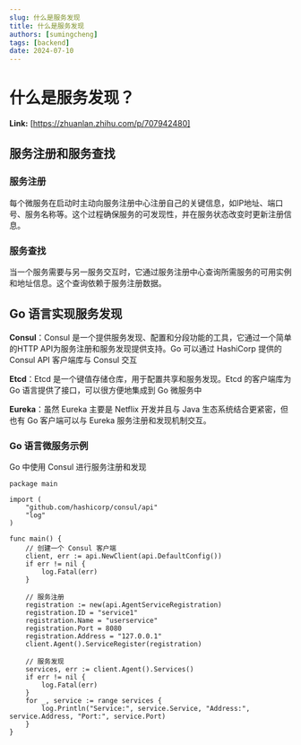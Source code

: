 ```yaml
---
slug: 什么是服务发现
title: 什么是服务发现
authors: [sumingcheng]
tags: [backend]
date: 2024-07-10
---
```


# 什么是服务发现？



 **Link:** [https://zhuanlan.zhihu.com/p/707942480]

## 服务注册和服务查找  
### 服务注册  

每个微服务在启动时主动向服务注册中心注册自己的关键信息，如IP地址、端口号、服务名称等。这个过程确保服务的可发现性，并在服务状态改变时更新注册信息。

### 服务查找  

当一个服务需要与另一服务交互时，它通过服务注册中心查询所需服务的可用实例和地址信息。这个查询依赖于服务注册数据。

## Go 语言实现服务发现  

**Consul**：Consul 是一个提供服务发现、配置和分段功能的工具，它通过一个简单的HTTP API为服务注册和服务发现提供支持。Go 可以通过 HashiCorp 提供的 Consul API 客户端库与 Consul 交互

**Etcd**：Etcd 是一个键值存储仓库，用于配置共享和服务发现。Etcd 的客户端库为 Go 语言提供了接口，可以很方便地集成到 Go 微服务中

**Eureka**：虽然 Eureka 主要是 Netflix 开发并且与 Java 生态系统结合更紧密，但也有 Go 客户端可以与 Eureka 服务注册和发现机制交互。

### Go 语言微服务示例  

Go 中使用 Consul 进行服务注册和发现

```
package main
​
import (
    "github.com/hashicorp/consul/api"
    "log"
)
​
func main() {
    // 创建一个 Consul 客户端
    client, err := api.NewClient(api.DefaultConfig())
    if err != nil {
        log.Fatal(err)
    }
​
    // 服务注册
    registration := new(api.AgentServiceRegistration)
    registration.ID = "service1"
    registration.Name = "userservice"
    registration.Port = 8080
    registration.Address = "127.0.0.1"
    client.Agent().ServiceRegister(registration)
​
    // 服务发现
    services, err := client.Agent().Services()
    if err != nil {
        log.Fatal(err)
    }
    for _, service := range services {
        log.Println("Service:", service.Service, "Address:", service.Address, "Port:", service.Port)
    }
}

```